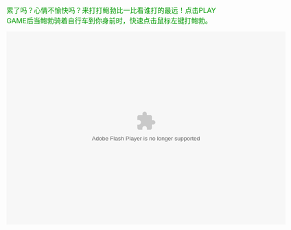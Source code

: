 <p>
<span style="font-size:16px;color:#009900;">累了吗？心情不愉快吗？来打打鲍勃比一比看谁打的最远！点击PLAY GAME后当鲍勃骑着自行车到你身前时，快速点击鼠标左键打鲍勃。</span> 
</p>
<p>
<embed src="http://blog.paihuai.vip/xiaoyouxi/dabaobo.swf" type="application/x-shockwave-flash" width="650" height="450" quality="high" />
</p>
<p>
<br />
</p>